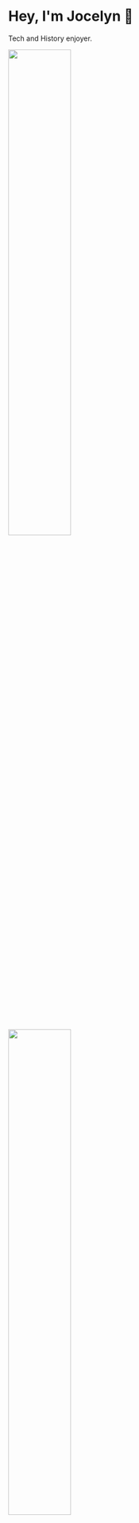 <h1> Hey, I'm Jocelyn 👋 </h1>

Tech and History enjoyer.

<img src="https://github-readme-stats.vercel.app/api?username=jocelyn-q&hide_border=true&include_all_commits=true&count_private=true&show_icons=true" align="center" style="width: 50%" /><br/><br />
<img src="https://streak-stats.demolab.com?user=jocelyn-q&hide_border=true&exclude_days=Sun%2CSat" align="center" style="width: 50%" />


<h1> Personal Web Projets</h1>

Worldle : https://jocelyn-q.github.io/worldle/
Pokedex-app : https://jocelyn-q.github.io/pokedex-app/

<h1> Figma Prototypes</h1>
SOCRA's project : https://www.figma.com/proto/dEFcGFyh0cIwgewRIdYQnO/SOCRA---MVP?type=design&node-id=5-285&t=tufWLkCJaPLN2q3B-0&scaling=min-zoom&page-id=5%3A285&starting-point-node-id=32%3A253 <br />
MEPA's project : https://www.figma.com/proto/g5PaYEY3KHLEJcUQtL2xtV/MEPA?type=design&node-id=13-106&t=tufWLkCJaPLN2q3B-0&scaling=min-zoom&page-id=13%3A105&starting-point-node-id=13%3A106 <br />
Design Thinking, SNCF Connect project : https://www.figma.com/proto/uS1PF0L6nSiPGnKxFCuzPb/SNCF-Connect?type=design&node-id=6-5861&t=tufWLkCJaPLN2q3B-0&scaling=scale-down&page-id=6%3A5854&starting-point-node-id=6%3A5861 <br />

<h1>Techos, Languages & Tools</h1>

<div>
  <img src="https://bashlogo.com/img/symbol/svg/full_colored_dark.svg" width=40 height=40> 
  <img src="https://www.vectorlogo.zone/logos/git-scm/git-scm-icon.svg" width=40 height=35>
  <img src="https://upload.wikimedia.org/wikipedia/commons/a/a7/React-icon.svg" width=35 height=35>
  <img src="https://upload.wikimedia.org/wikipedia/commons/c/cf/Angular_full_color_logo.svg" width=40 height=40> 
  <img src="https://upload.wikimedia.org/wikipedia/commons/4/4c/Typescript_logo_2020.svg" width=30 height=40> 
  <img src="https://upload.wikimedia.org/wikipedia/commons/2/27/PHP-logo.svg" width=40 height=40> 
  <img src="https://upload.wikimedia.org/wikipedia/commons/9/9a/Visual_Studio_Code_1.35_icon.svg" width=30 height=35>
  <img src="https://upload.wikimedia.org/wikipedia/commons/c/c3/Python-logo-notext.svg" width=35 height=40> 
  <img src="https://upload.wikimedia.org/wikipedia/commons/1/18/C_Programming_Language.svg" width=40 height=40> 
  <img src="https://upload.wikimedia.org/wikipedia/commons/1/18/ISO_C%2B%2B_Logo.svg" width=40 height=40> 
  <img src="https://upload.wikimedia.org/wikipedia/commons/b/bd/Logo_C_sharp.svg" width=40 height=40> 
  <img src="https://upload.wikimedia.org/wikipedia/commons/2/29/Postgresql_elephant.svg" width=40 height=40>
  <img src="https://upload.wikimedia.org/wikipedia/commons/e/e9/Notion-logo.svg" width=40 height=40>
</div>
